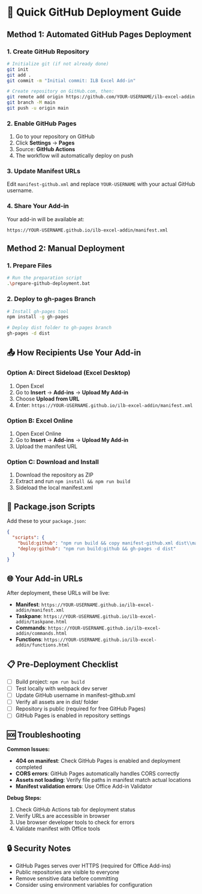# 🚀 Quick GitHub Deployment Guide

## Method 1: Automated GitHub Pages Deployment

### 1. Create GitHub Repository
```bash
# Initialize git (if not already done)
git init
git add .
git commit -m "Initial commit: ILB Excel Add-in"

# Create repository on GitHub.com, then:
git remote add origin https://github.com/YOUR-USERNAME/ilb-excel-addin.git
git branch -M main
git push -u origin main
```

### 2. Enable GitHub Pages
1. Go to your repository on GitHub
2. Click **Settings** → **Pages**
3. Source: **GitHub Actions**
4. The workflow will automatically deploy on push

### 3. Update Manifest URLs
Edit `manifest-github.xml` and replace `YOUR-USERNAME` with your actual GitHub username.

### 4. Share Your Add-in
Your add-in will be available at:
```
https://YOUR-USERNAME.github.io/ilb-excel-addin/manifest.xml
```

## Method 2: Manual Deployment

### 1. Prepare Files
```bash
# Run the preparation script
.\prepare-github-deployment.bat
```

### 2. Deploy to gh-pages Branch
```bash
# Install gh-pages tool
npm install -g gh-pages

# Deploy dist folder to gh-pages branch
gh-pages -d dist
```

## 📤 How Recipients Use Your Add-in

### Option A: Direct Sideload (Excel Desktop)
1. Open Excel
2. Go to **Insert** → **Add-ins** → **Upload My Add-in**
3. Choose **Upload from URL**
4. Enter: `https://YOUR-USERNAME.github.io/ilb-excel-addin/manifest.xml`

### Option B: Excel Online
1. Open Excel Online
2. Go to **Insert** → **Add-ins** → **Upload My Add-in**
3. Upload the manifest URL

### Option C: Download and Install
1. Download the repository as ZIP
2. Extract and run `npm install && npm run build`
3. Sideload the local manifest.xml

## 🔧 Package.json Scripts

Add these to your `package.json`:

```json
{
  "scripts": {
    "build:github": "npm run build && copy manifest-github.xml dist\\manifest.xml",
    "deploy:github": "npm run build:github && gh-pages -d dist"
  }
}
```

## 🌐 Your Add-in URLs

After deployment, these URLs will be live:

- **Manifest**: `https://YOUR-USERNAME.github.io/ilb-excel-addin/manifest.xml`
- **Taskpane**: `https://YOUR-USERNAME.github.io/ilb-excel-addin/taskpane.html`
- **Commands**: `https://YOUR-USERNAME.github.io/ilb-excel-addin/commands.html`
- **Functions**: `https://YOUR-USERNAME.github.io/ilb-excel-addin/functions.html`

## 📋 Pre-Deployment Checklist

- [ ] Build project: `npm run build`
- [ ] Test locally with webpack dev server
- [ ] Update GitHub username in manifest-github.xml
- [ ] Verify all assets are in dist/ folder
- [ ] Repository is public (required for free GitHub Pages)
- [ ] GitHub Pages is enabled in repository settings

## 🆘 Troubleshooting

**Common Issues:**
- **404 on manifest**: Check GitHub Pages is enabled and deployment completed
- **CORS errors**: GitHub Pages automatically handles CORS correctly
- **Assets not loading**: Verify file paths in manifest match actual locations
- **Manifest validation errors**: Use Office Add-in Validator

**Debug Steps:**
1. Check GitHub Actions tab for deployment status
2. Verify URLs are accessible in browser
3. Use browser developer tools to check for errors
4. Validate manifest with Office tools

## 🔒 Security Notes

- GitHub Pages serves over HTTPS (required for Office Add-ins)
- Public repositories are visible to everyone
- Remove sensitive data before committing
- Consider using environment variables for configuration